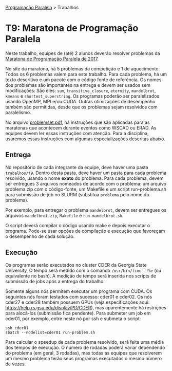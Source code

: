 [Programação Paralela](https://github.com/AndreaInfUFSM/elc139-2019a) > Trabalhos

# T9: Maratona de Programação Paralela

Neste trabalho, equipes de (até) 2 alunos deverão resolver problemas da [Maratona de Programação Paralela de 2017](http://lspd.mackenzie.br/marathon/17/problems.html).

No site da maratona, há 5 problemas da competição e 1 de aquecimento. Todos os 6 problemas valem para este trabalho. Para cada problema, há um texto descritivo e um pacote com o código fonte de referência. Os nomes dos problemas são importantes na entrega e devem ser usados sem modificações: São eles: `sum`, `transitive_closure`, `eternity`, `mandelbrot`, `kmeans` e `shortest_superstring`. Os programas poderão ser paralelizados usando OpenMP, MPI e/ou CUDA. Outras otimizações de desempenho também são permitidas, desde que os problemas sejam resolvidos com paralelismo.


No arquivo [problemset.pdf](http://lspd.mackenzie.br/marathon/17/problemset.pdf), há instruções que são aplicadas para as maratonas que acontecem durante eventos como WSCAD ou ERAD. As equipes devem ler essas instruções com atenção. Para a disciplina, usaremos essas instruções com algumas especializações descritas abaixo.


## Entrega

No repositório de cada integrante da equipe, deve haver uma pasta `trabalhos/t9`. Dentro desta pasta, deve haver um pasta para cada problema resolvido, usando o nome **exato** do problema. Para cada problema, devem ser entregues 3 arquivos nomeados de acordo com o problema: um arquivo problema.zip com o código-fonte, um Makefile e um script run-problema.sh para submissão de job no SLURM  (substitua `problema` pelo nome do problema). 

Por exemplo, para entregar o problema `mandelbrot`, devem ser entregues os arquivos `mandelbrot.zip`, `Makefile` e `run-mandelbrot.sh`.

O script deverá compilar o código usando make e depois executar o programa. Pode-se usar opções de compilação e execução que favoreçam o desempenho de cada solução.


## Execução
Os programas serão executados no cluster CDER da Georgia State University,
O tempo será medido com o comando `/usr/bin/time -f%e` (ou equivalente no bash). A medição de tempo será inserida nos scripts de submissão de jobs após a entrega do trabalho.

Somente alguns nós permitem executar um programa com CUDA. Os seguintes nós foram testados com sucesso: cder01 e cder02. Os nós cder27 e cder28 também possuem GPUs (veja especificações aqui: https://help.rs.gsu.edu/display/PD/CDER), mas aparentemente há restrições para alocá-los (submissão fica pendente). Para submeter um job em cder01, por exemplo, entre neste nó por ssh e submeta o script:
```
ssh cder01
sbatch --nodelist=cder01 run-problem.sh
```

Para calcular o speedup de cada problema resolvido, será feita uma média dos tempos de execução. O número de rodadas poderá variar dependendo do problema (em geral, 3 rodadas), mas todas as equipes que resolverem um mesmo problema terão seus programas executados o mesmo número de vezes.




